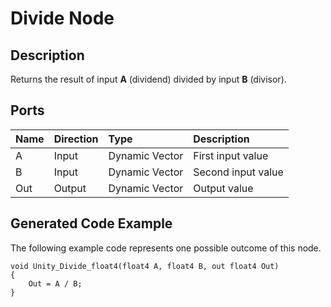 # Divide Node

## Description

Returns the result of input **A** (dividend) divided by input **B** (divisor).

## Ports

| Name        | Direction           | Type  | Description |
|:------------ |:-------------|:-----|:---|
| A      | Input | Dynamic Vector | First input value |
| B      | Input      |   Dynamic Vector | Second input value |
| Out | Output      |    Dynamic Vector | Output value |

## Generated Code Example

The following example code represents one possible outcome of this node.

```
void Unity_Divide_float4(float4 A, float4 B, out float4 Out)
{
    Out = A / B;
}
```

